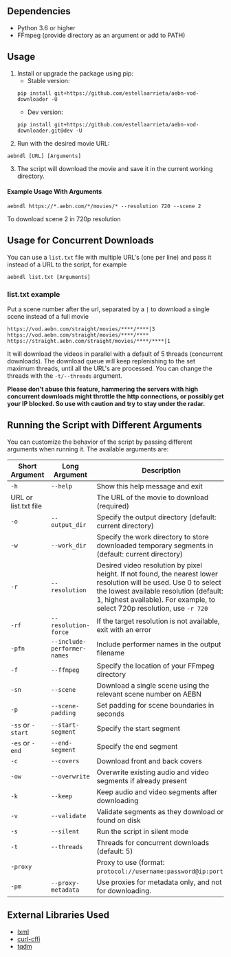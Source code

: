 ## Dependencies
- Python 3.6 or higher
- FFmpeg (provide directory as an argument or add to PATH)

## Usage

1. Install or upgrade the package using pip:
   * Stable version:
    ```
    pip install git+https://github.com/estellaarrieta/aebn-vod-downloader -U
    ```
   * Dev version:
    ```
    pip install git+https://github.com/estellaarrieta/aebn-vod-downloader.git@dev -U
    ```
2. Run with the desired movie URL:
```
aebndl [URL] [Arguments]
```
3. The script will download the movie and save it in the current working directory.
#### Example Usage With Arguments
```
aebndl https://*.aebn.com/*/movies/* --resolution 720 --scene 2
```
To download scene 2 in 720p resolution

## Usage for Concurrent Downloads
You can use a `list.txt` file with multiple URL's (one per line) and pass it instead of a URL to the script, for example
```
aebndl list.txt [Arguments]
```
### list.txt example
Put a scene number after the url, separated by a `|` to download a single scene instead of a full movie
```
https://vod.aebn.com/straight/movies/****/****|3
https://vod.aebn.com/straight/movies/****/****
https://straight.aebn.com/straight/movies/****/****|1
```
It will download the videos in parallel with a default of 5 threads (concurrent downloads). The download queue will keep replenishing to the set maximum threads, until all the URL's are processed. You can change the threads with the `-t/--threads` argument.

**Please don't abuse this feature, hammering the servers with high concurrent downloads might throttle the http connections, or possibly get your IP blocked. So use with caution and try to stay under the radar.**

## Running the Script with Different Arguments

You can customize the behavior of the script by passing different arguments when running it. The available arguments are:

| Short Argument | Long Argument | Description |
| --- | --- | --- |
| `-h` | `--help` | Show this help message and exit |
| URL or list.txt file | | The URL of the movie to download (required) |
| `-o` | `--output_dir` | Specify the output directory (default: current directory) |
| `-w` | `--work_dir` | Specify the work directory to store downloaded temporary segments in (default: current directory)|
| `-r` | `--resolution` | Desired video resolution by pixel height. If not found, the nearest lower resolution will be used. Use 0 to select the lowest available resolution (default: 1, highest available). For example, to select 720p resolution, use `-r 720` |
| `-rf` | `--resolution-force` | If the target resolution is not available, exit with an error |
| `-pfn` | `--include-performer-names` | Include performer names in the output filename |
| `-f` | `--ffmpeg` | Specify the location of your FFmpeg directory |
| `-sn` | `--scene` | Download a single scene using the relevant scene number on AEBN |
| `-p` | `--scene-padding` | Set padding for scene boundaries in seconds |
| `-ss` or `-start` | `--start-segment` | Specify the start segment |
| `-es` or `-end` | `--end-segment` | Specify the end segment |
| `-c` | `--covers` | Download front and back covers |
| `-ow` | `--overwrite` | Overwrite existing audio and video segments if already present |
| `-k` | `--keep` | Keep audio and video segments after downloading |
| `-v` |`--validate`| Validate segments as they download or found on disk|
| `-s` | `--silent` | Run the script in silent mode |
| `-t` | `--threads` | Threads for concurrent downloads (default: 5) |
| `-proxy` | | Proxy to use (format: `protocol://username:password@ip:port`) |
| `-pm` | `--proxy-metadata` | Use proxies for metadata only, and not for downloading. |

## External Libraries Used
- [lxml](https://pypi.org/project/lxml/)
- [curl-cffi](https://pypi.org/project/curl-cffi/)
- [tqdm](https://pypi.org/project/tqdm/)
